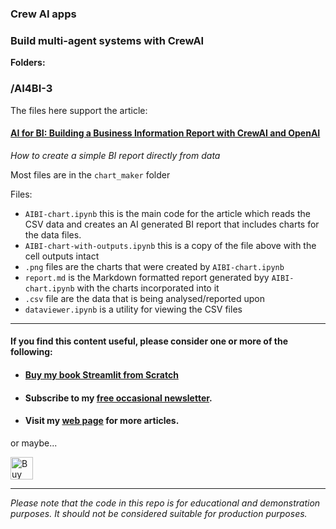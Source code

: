 ### Crew AI apps

### Build multi-agent systems with CrewAI

**Folders:**

### /AI4BI-3

The files here support the article: 

#### [AI for BI: Building a Business Information Report with CrewAI and OpenAI](https://datavizandai.github.io/2024/11/16/AI4BI-2.html)

_How to create a simple BI report directly from data_

Most files are in the ``chart_maker`` folder


Files:

 - ``AIBI-chart.ipynb`` this is the main code for the article which reads the CSV data and creates an AI generated BI report that includes charts for the data files.
 - ``AIBI-chart-with-outputs.ipynb`` this is a copy of the file above with the cell outputs intact
 - ``.png`` files are the charts that were created by  ``AIBI-chart.ipynb``
 - ``report.md`` is the Markdown formatted report generated byy ``AIBI-chart.ipynb`` with the charts incorporated into it 
 - ``.csv`` file are the data that is being analysed/reported upon
 - ``dataviewer.ipynb`` is a utility for viewing the CSV files



---

#### If you find this content useful, please consider one or more of the following:

- #### [Buy my book Streamlit from Scratch](https://alanjones2.github.io/streamlitfromscratch/)
- #### Subscribe to my [free occasional newsletter](https://technofile.substack.com/).
- #### Visit my [web page](alanjones2.github.io) for more articles.

or maybe... 

<a href='https://ko-fi.com/M4M64THKG' target='_blank'><img height='36' style='border:0px;height:36px;' src='https://storage.ko-fi.com/cdn/kofi2.png?v=3' border='0' alt='Buy Me a Coffee at ko-fi.com' /></a>

---

_Please note that the code in this repo is for educational and demonstration purposes. It should not be considered suitable for production purposes._
